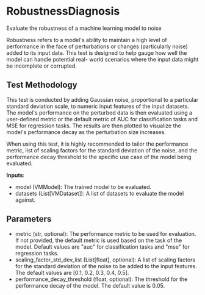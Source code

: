 # RobustnessDiagnosis

Evaluate the robustness of a machine learning model to noise

Robustness refers to a model's ability to maintain a high level of performance in
the face of perturbations or changes (particularly noise) added to its input data.
This test is designed to help gauge how well the model can handle potential real-
world scenarios where the input data might be incomplete or corrupted.

## Test Methodology
This test is conducted by adding Gaussian noise, proportional to a particular standard
deviation scale, to numeric input features of the input datasets. The model's
performance on the perturbed data is then evaluated using a user-defined metric or the
default metric of AUC for classification tasks and MSE for regression tasks. The results
are then plotted to visualize the model's performance decay as the perturbation size
increases.

When using this test, it is highly recommended to tailor the performance metric, list
of scaling factors for the standard deviation of the noise, and the performance decay
threshold to the specific use case of the model being evaluated.

**Inputs**:
- model (VMModel): The trained model to be evaluated.
- datasets (List[VMDataset]): A list of datasets to evaluate the model against.

## Parameters
- metric (str, optional): The performance metric to be used for evaluation. If not
provided, the default metric is used based on the task of the model. Default values
are "auc" for classification tasks and "mse" for regression tasks.
- scaling_factor_std_dev_list (List[float], optional): A list of scaling factors for
the standard deviation of the noise to be added to the input features. The default
values are [0.1, 0.2, 0.3, 0.4, 0.5].
- performance_decay_threshold (float, optional): The threshold for the performance
decay of the model. The default value is 0.05.